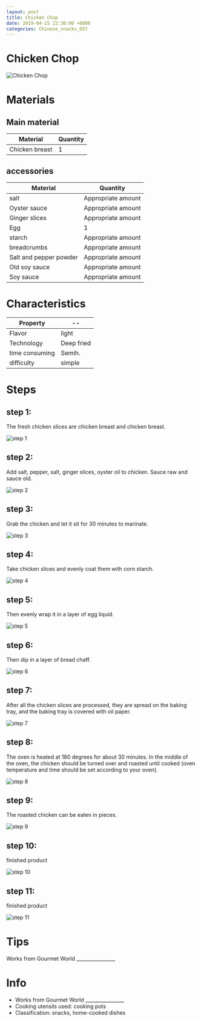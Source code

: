 ```yaml
---
layout: post
title: Chicken Chop
date: 2019-04-15 22:30:00 +0800
categories: Chinese_snacks_DIY
---
```


# Chicken Chop

![Chicken Chop](/img/447894/447894.jpg)

# Materials


## Main material

Material|Quantity
--|--
Chicken breast|1

## accessories

Material|Quantity
--|--
salt|Appropriate amount
Oyster sauce|Appropriate amount
Ginger slices|Appropriate amount
Egg|1
starch|Appropriate amount
breadcrumbs|Appropriate amount
Salt and pepper powder|Appropriate amount
Old soy sauce|Appropriate amount
Soy sauce|Appropriate amount

# Characteristics

Property|--
--|--
Flavor|light
Technology|Deep fried
time consuming|Semih.
difficulty|simple

# Steps

## step 1:

The fresh chicken slices are chicken breast and chicken breast.

![step 1](/img/447894/1.jpg)

## step 2:

Add salt, pepper, salt, ginger slices, oyster oil to chicken. Sauce raw and sauce old.

![step 2](/img/447894/2.jpg)

## step 3:

Grab the chicken and let it sit for 30 minutes to marinate.

![step 3](/img/447894/3.jpg)

## step 4:

Take chicken slices and evenly coat them with corn starch.

![step 4](/img/447894/4.jpg)

## step 5:

Then evenly wrap it in a layer of egg liquid.

![step 5](/img/447894/5.jpg)

## step 6:

Then dip in a layer of bread chaff.

![step 6](/img/447894/6.jpg)

## step 7:

After all the chicken slices are processed, they are spread on the baking tray, and the baking tray is covered with oil paper.

![step 7](/img/447894/7.jpg)

## step 8:

The oven is heated at 180 degrees for about 30 minutes. In the middle of the oven, the chicken should be turned over and roasted until cooked (oven temperature and time should be set according to your oven).

![step 8](/img/447894/8.jpg)

## step 9:

The roasted chicken can be eaten in pieces.

![step 9](/img/447894/9.jpg)

## step 10:

finished product

![step 10](/img/447894/10.jpg)

## step 11:

finished product

![step 11](/img/447894/11.jpg)

# Tips

Works from Gourmet World ________________

# Info

- Works from Gourmet World ________________
- Cooking utensils used: cooking pots
- Classification: snacks, home-cooked dishes